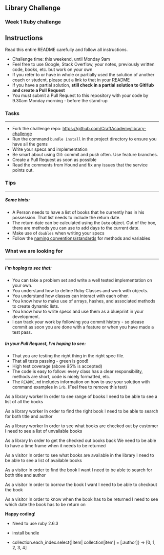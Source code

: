 ## Library Challenge
### Week 1 Ruby challenge

Instructions
-------
Read this entire README carefully and follow all instructions.

* Challenge time: this weekend, until Monday 9am
* Feel free to use Google, Stack Overflow, your notes, previously written code, books, etc. but work on your own
* If you refer to or have in whole or partially used the solution of another coach or student, please put a link to that in your README
* If you have a partial solution, **still check in a partial solution to GitHub and create a Pull Request**
* You must submit a Pull Request to this repository with your code by 9.30am Monday morning - before the stand-up


### Tasks
----

* Fork the challenge repo: https://github.com/CraftAcademy/library-challenge
* Run the command `bundle install` in the project directory to ensure you have all the gems
* Write your specs and implementation
* Be smart about using Git: commit and push often. Use feature branches.
* Create a Pull Request as soon as possible
* Read the comments from Hound and fix any issues that the service points out.

### Tips
----

##### Some hints:
  * A Person needs to have a list of books that he currently has in his possession. That list needs to include the return date.
  * The return date can be calculated using the `Date` object. Out of the box, there are methods you can use to add days to the current date.
  * Make use of `doubles` when writing your specs
  * Follow the [naming conventions/standards](https://craftacademy.gitbooks.io/coding-as-a-craft/content/extras/naming_standards.html) for methods and variables

### What we are looking for
----
##### I'm hoping to see that:
* You can take a problem set and write a well tested implementation on your own.
* You understand how to define Ruby Classes and work with objects.
* You understand how classes can interact with each other.
* You know how to make use of arrays, hashes, and associated methods to create dynamic lists.
* You know how to write specs and use them as a blueprint in your development.
* I can track your work by following you commit history - so please commit as soon you are done with a feature or when you have made a test pass.

##### In your Pull Request, I'm hoping to see:
* That you are testing the right thing in the right spec file.
* That all tests passing - green is good!
* High test coverage (above 95% is accepted)
* The code is easy to follow: every class has a clear responsibility, methods are short, code is nicely formatted, etc.
* The `README.md` includes information on how to use your solution with command examples in `irb`. (Feel free to remove this text)

As a library worker
In order to see range of books 
I need to be able to see a list of all the books 

As a library worker
In order to find the right book
I need to be able to search for both title and author

As a library worker
In order to see what books are checked out by customer 
I need to see a list of unvailable books

As a library
In order to get the checked out books back
We need to be able to have a time frame when it needs to be returned

As a visitor
In order to see what books are available in the library
I need to be able to see a list of available books

As a visitor 
In order to find the book I want
I need to be able to search for both title and author

As a visitor 
In order to borrow the book I want
I need to be able to checkout the book

As a visitor 
In order to know when the book has to be returned
I need to see which date the book has to be return on 


**Happy coding!**


- Need to use ruby 2.6.3
- install bundle

- collection.each_index.select{|item| collection[item] = [:author]}
 => [0, 1, 2, 3, 4] 
